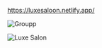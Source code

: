 https://luxesaloon.netlify.app/

![Groupp](https://github.com/gdutralagares/luxe-saloon/assets/61439293/38b7b985-499e-4a34-ad7c-78154b56ee54)

![Luxe Salon](https://github.com/gdutralagares/luxe-saloon/assets/61439293/bd9b6028-75fb-4f80-9ed0-fbff12598183)
